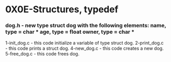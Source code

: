 # 0X0E-Structures, typedef

### dog.h - new type struct dog with the following elements: name, type = char * age, type = float owner, type = char *
1-init_dog.c - this code initialize a variable of type struct dog.
2-print_dog.c - this code prints a struct dog.
4-new_dog.c - this code creates a new dog.
5-free_dog.c - this code frees dog.

